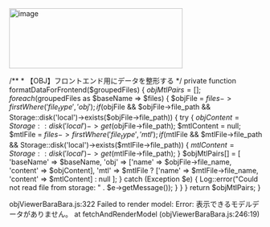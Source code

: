 <img width="345" height="120" alt="image" src="https://github.com/user-attachments/assets/81ff9cda-a102-41e3-ab6e-62e41c216afd" />

/**
     * 【OBJ】フロントエンド用にデータを整形する
     */
    private function formatDataForFrontend($groupedFiles)
    {
        $objMtlPairs = [];
        foreach ($groupedFiles as $baseName => $files) {
            $objFile = $files->firstWhere('file_type', 'obj');
            if ($objFile && $objFile->file_path && Storage::disk('local')->exists($objFile->file_path)) {
                try {
                    $objContent = Storage::disk('local')->get($objFile->file_path);
                    $mtlContent = null;
                    $mtlFile = $files->firstWhere('file_type', 'mtl');
                    if ($mtlFile && $mtlFile->file_path && Storage::disk('local')->exists($mtlFile->file_path)) {
                        $mtlContent = Storage::disk('local')->get($mtlFile->file_path);
                    }
                    $objMtlPairs[] = [
                        'baseName' => $baseName,
                        'obj' => ['name' => $objFile->file_name, 'content' => $objContent],
                        'mtl' => $mtlFile ? ['name' => $mtlFile->file_name, 'content' => $mtlContent] : null
                    ];
                } catch (Exception $e) {
                    Log::error("Could not read file from storage: " . $e->getMessage());
                }
            }
        }
        return $objMtlPairs;
    }

    
objViewerBaraBara.js:322 Failed to render model: Error: 表示できるモデルデータがありません。
    at fetchAndRenderModel (objViewerBaraBara.js:246:19)
